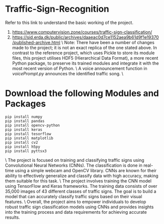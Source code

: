 # Traffic-Sign-Recognition
Refer to this link to understand the basic working of the project. 
1. https://www.computervision.zone/courses/traffic-sign-classification/ 
2. https://sid.erda.dk/public/archives/daaeac0d7ce1152aea9b61d9f1e19370/published-archive.html 
\\
Note: There have been a number of changes made to the project; it is not an exact replica of the one stated above. In contrast to the reference project, which uses Pickle to store its module files, this project utilises HDF5 (Hierarchical Data Format), a more recent Python package, to preserve its trained modules and integrate it with the most recent version of Python. 
\\
A voice announcement function in _voicePrompt.py_ announces the identified traffic song.
\\
# Download the following Modules and Packages
`````
pip install numpy 
pip install pandas 
pip install opencv-python
pip install keras
pip install tesorflow
pip install matplotlib
pip install cv2
pip install h5py
pip install pyttsx3
`````
\\
The project is focused on training and classifying traffic signs using Convolutional Neural Networks (CNNs). The classification is done in real-time using a simple webcam and OpenCV library. CNNs are known for their ability to effectively generalize and classify data with high accuracy, making them suitable for this task.
\\
The project involves training the CNN model using TensorFlow and Keras frameworks. The training data consists of over 35,000 images of 43 different classes of traffic signs. The goal is to build a model that can accurately classify traffic signs based on their visual features.
\\
Overall, the project aims to empower individuals to develop robust traffic sign classification models using CNNs and provides insights into the training process and data requirements for achieving accurate results.
